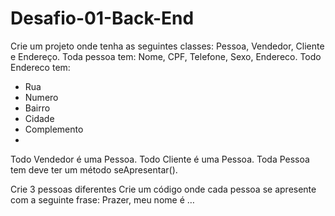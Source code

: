 # Desafio-01-Back-End

Crie um projeto onde tenha as seguintes classes: Pessoa, Vendedor, Cliente e Endereço.
Toda pessoa tem: Nome, CPF, Telefone, Sexo, Endereco.
Todo Endereco tem:
- Rua
- Numero
- Bairro
- Cidade
- Complemento
- 
Todo Vendedor é uma Pessoa.
Todo Cliente é uma  Pessoa.
Toda Pessoa tem deve ter um método seApresentar().

Crie 3 pessoas diferentes
Crie um código onde cada pessoa se apresente com a seguinte frase: Prazer, meu nome é …
